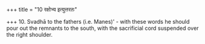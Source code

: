 +++
title = "10 रक्षोभ्य इत्युत्तरतः"

+++
10. Svadhā to the fathers (i.e. Manes)' - with these words he should pour out the remnants to the south, with the sacrificial cord suspended over the right shoulder.
